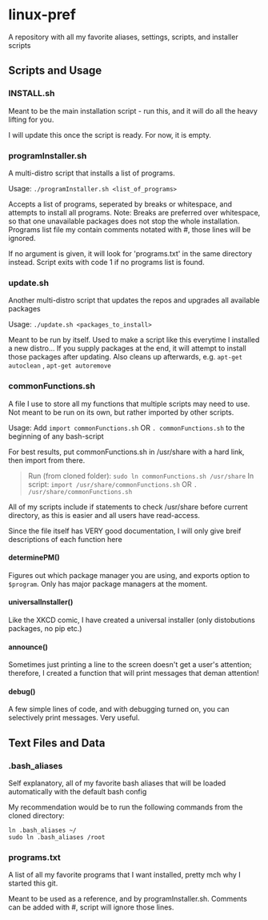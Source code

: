 # linux-pref
A repository with all my favorite aliases, settings, scripts, and installer scripts

## Scripts and Usage

### INSTALL.sh
Meant to be the main installation script - run this, and it will do all the heavy lifting for you.

I will update this once the script is ready. For now, it is empty.

### programInstaller.sh
A multi-distro script that installs a list of programs.

Usage: `./programInstaller.sh <list_of_programs>`

Accepts a list of programs, seperated by breaks or whitespace, and attempts to install all programs.
Note: Breaks are preferred over whitespace, so that one unavailable packages does not stop the whole installation.
Programs list file my contain comments notated with #, those lines will be ignored.

If no argument is given, it will look for 'programs.txt' in the same directory instead.
Script exits with code 1 if no programs list is found.

### update.sh
Another multi-distro script that updates the repos and upgrades all available packages

Usage: `./update.sh <packages_to_install>`

Meant to be run by itself. Used to make a script like this everytime I installed a new distro...
If you supply packages at the end, it will attempt to install those packages after updating.
Also cleans up afterwards, e.g. `apt-get autoclean` , `apt-get autoremove`

### commonFunctions.sh
A file I use to store all my functions that multiple scripts may need to use. Not meant to be run on its own, but rather imported by other scripts.

Usage: Add `import commonFunctions.sh` OR `. commonFunctions.sh` to the beginning of any bash-script

For best results, put commonFunctions.sh in /usr/share with a hard link, then import from there.

> Run (from cloned folder): `sudo ln commonFunctions.sh /usr/share`
> In script: `import /usr/share/commonFunctions.sh` OR `. /usr/share/commonFunctions.sh`

All of my scripts include if statements to check /usr/share before current directory, as this is easier and all users have read-access.

Since the file itself has VERY good documentation, I will only give breif descriptions of each function here

#### determinePM()
Figures out which package manager you are using, and exports option to `$program`. Only has major package managers at the moment.

#### universalInstaller()
Like the XKCD comic, I have created a universal installer (only distobutions packages, no pip etc.)

#### announce()
Sometimes just printing a line to the screen doesn't get a user's attention; therefore, I created a function that will print messages that deman attention!

#### debug()
A few simple lines of code, and with debugging turned on, you can selectively print messages. Very useful.

## Text Files and Data

### .bash_aliases
Self explanatory, all of my favorite bash aliases that will be loaded automatically with the default bash config

My recommendation would be to run the following commands from the cloned directory:
```
ln .bash_aliases ~/
sudo ln .bash_aliases /root
```

### programs.txt
A list of all my favorite programs that I want installed, pretty mch why I started this git.

Meant to be used as a reference, and by programInstaller.sh. Comments can be added with #, script will ignore those lines.